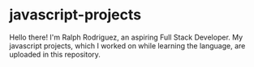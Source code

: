 # javascript-projects
Hello there! I'm Ralph Rodriguez, an aspiring Full Stack Developer. My javascript projects, which I worked on while learning the language, are uploaded in this repository.
